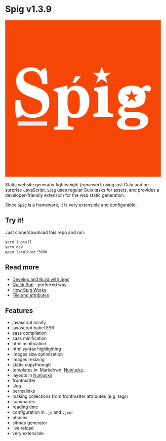 # Spig v1.3.9

![](src/images/spig.png)

Static website generator lightweight _framework_ using just Gulp and no-surprise JavaScript. `Spig` uses regular Gulp tasks for assets, and provides a developer-friendly extension for the web static generation.

Since `Spig` is a framework, it is very extensible and configurable.

## Try it!

Just clone/download this repo and run:

```shell
yarn install
yarn dev
open localhost:3000
```

## Read more

+ [Develop and Build with Spig](doc/BuildWithSpig.md)
+ [Quick Run](doc/QuickRun.md) - preferred way
+ [How Spig Works](doc/HowSpigWorks.md)
+ [File and attributes](doc/FileAndAttributes.md)


## Features

+ javascript minify
+ javascript babel ES6
+ sass compilation
+ sass minification
+ html minification
+ html syntax highlighting
+ images size optimization
+ images resizing
+ static copythrough
+ templates in: Markdown, [Nunjucks](https://mozilla.github.io/nunjucks/)...
+ layouts in [Nunjucks](https://mozilla.github.io/nunjucks/)
+ frontmatter
+ slug
+ permalinks
+ making collections from frontmatter attributes (e.g. tags)
+ summaries
+ reading time
+ configuration in `.js` and `.json`
+ phases
+ sitmap generator
+ live reload
+ very extensible
